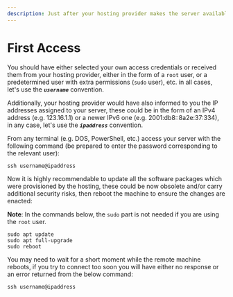 ```yaml
---
description: Just after your hosting provider makes the server available to you.
---
```


# First Access

You should have either selected your own access credentials or received them from your hosting provider, either in the form of a `root` user, or a predetermined user with extra permissions (`sudo` user), etc. in all cases, let's use the _**`username`**_ convention.

Additionally, your hosting provider would have also informed to you the IP addresses assigned to your server, these could be in the form of an IPv4 address (e.g. 123.16.1.1) or a newer IPv6 one (e.g. 2001:db8::8a2e:37:334), in any case, let's use the _**`ipaddress`**_ convention.

From any terminal (e.g. DOS, PowerShell, etc.) access your server with the following command (be prepared to enter the password corresponding to the relevant user):

```shell title="in your local machine:"
ssh username@ipaddress
```

Now it is highly recommendable to update all the software packages which were provisioned by the hosting, these could be now obsolete and/or carry additional security risks, then reboot the machine to ensure the changes are enacted:

**Note**: In the commands below, the `sudo` part is not needed if you are using the `root` user.

```shell title="on your remote SSH session:"
sudo apt update
sudo apt full-upgrade
sudo reboot
```

You may need to wait for a short moment while the remote machine reboots, if you try to connect too soon you will have either no response or an error returned from the below command:

```shell title="in your local machine:"
ssh username@ipaddress
```
